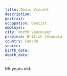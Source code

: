 ```yaml
---
title: Denis Vincent
description: 
portrait: 
occupation: Dentist
employer: 
city: North Vancouver
province: British Columbia
country: Canada
source: 
birth_date: 
death_date: 
---
```


65 years old.